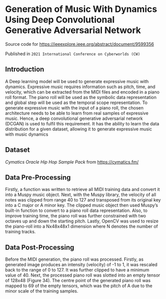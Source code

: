 # Generation of Music With Dynamics Using Deep Convolutional Generative Adversarial Network
Source code for https://ieeexplore.ieee.org/abstract/document/9599356

Published in `2021 International Conference on Cyberworlds (CW)`

## Introduction
A Deep learning model will be used to generate expressive music with dynamics. Expressive music requires information such as pitch, time, and velocity, which can be extracted from the MIDI files and encoded in a piano roll format. The piano roll will be used as the symbolic data representation and global step will be used as the temporal scope representation. To generate expressive music with the input of a piano roll, the chosen architecture needs to be able to learn from real samples of expressive music. Hence, a deep convolutional generative adversarial network (DCGAN) is used to fulfil this requirement. It has the ability to learn the data distribution for a given dataset, allowing it to generate expressive music with music dynamics

## Dataset
*Cymatics Oracle Hip Hop Sample Pack* from https://cymatics.fm/

## Data Pre-Processing
Firstly, a function was written to retrieve all MIDI training data and convert it into a Muspy music object. Next, with the Muspy library, the velocity of all notes was clipped from range 40 to 127 and transposed from its original key into a C major or A minor key. The clipped music object then used Muspy’s built-in function to convert to a piano roll data representation. Also, to improve training time, the piano roll was further constrained with two octaves up and down the starting pitch. Lastly, OpenCV was used to resize the piano-roll into a Nx48x48x1 dimension where N denotes the number of training tracks.

## Data Post-Processing
Before the MIDI generation, the piano roll was processed. Firstly, as generated image produces an intensity (velocity) of -1 to 1, it was rescaled back to the range of 0 to 127. It was further clipped to have a minimum value of 40. Next, the processed piano roll was slotted into an empty tensor of 128x48 (Figure 34). The centre point of the generated piano roll was mapped to 69 of the empty tensors, which was the pitch of A due to the minor scale of the training samples.
